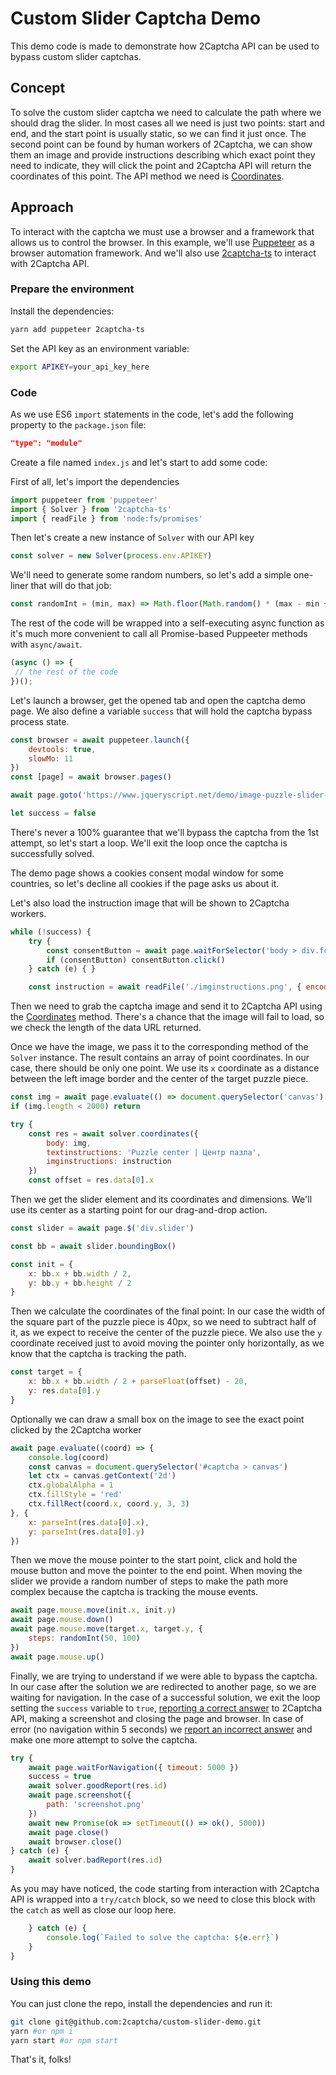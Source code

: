 # Custom Slider Captcha Demo

This demo code is made to demonstrate how 2Captcha API can be used to bypass custom slider captchas.


## Concept
To solve the custom slider captcha we need to calculate the path where we should drag the slider. In most cases all we need is just two points: start and end, and the start point is usually static, so we can find it just once. The second point can be found by human workers of 2Captcha, we can show them an image and provide instructions describing which exact point they need to indicate, they will click the point and 2Captcha API will return the coordinates of this point. The API method we need is [Coordinates](https://2captcha.com/api-docs/coordinates).

## Approach

To interact with the captcha we must use a browser and a framework that allows us to control the browser. In this example, we'll use [Puppeteer](https://pptr.dev/) as a browser automation framework. And we'll also use [2captcha-ts](https://www.npmjs.com/package/2captcha-ts) to interact with 2Captcha API.

### Prepare the environment

Install the dependencies:

```sh
yarn add puppeteer 2captcha-ts
```

Set the API key as an environment variable:

```sh
export APIKEY=your_api_key_here
```

### Code

As we use ES6 `import` statements in the code, let's add the following property to the `package.json` file:

```json
"type": "module"
```

Create a file named `index.js` and let's start to add some code:

First of all, let's import the dependencies

```js
import puppeteer from 'puppeteer'
import { Solver } from '2captcha-ts'
import { readFile } from 'node:fs/promises'
```

Then let's create a new instance of `Solver` with our API key

```js
const solver = new Solver(process.env.APIKEY)
```

We'll need to generate some random numbers, so let's add a simple one-liner that will do that job:

```js
const randomInt = (min, max) => Math.floor(Math.random() * (max - min + 1)) + min;
```

The rest of the code will be wrapped into a self-executing async function as it's much more convenient to call all Promise-based Puppeeter methods with `async/await`.

```js
(async () => {
 // the rest of the code
})();
```

Let's launch a browser, get the opened tab and open the captcha demo page. We also define a variable `success` that will hold the captcha bypass process state.

```js
const browser = await puppeteer.launch({
    devtools: true,
    slowMo: 11
})
const [page] = await browser.pages()

await page.goto('https://www.jqueryscript.net/demo/image-puzzle-slider-captcha/')

let success = false
```

There's never a 100% guarantee that we'll bypass the captcha from the 1st attempt, so let's start a loop. We'll exit the loop once the captcha is successfully solved.

The demo page shows a cookies consent modal window for some countries, so let's decline all cookies if the page asks us about it.

Let's also load the instruction image that will be shown to 2Captcha workers.

```js
while (!success) {
    try {
        const consentButton = await page.waitForSelector('body > div.fc-consent-root > div.fc-dialog-container > div.fc-dialog.fc-choice-dialog > div.fc-footer-buttons-container > div.fc-footer-buttons > button.fc-button.fc-cta-do-not-consent.fc-secondary-button', { timeout: 3000 })
        if (consentButton) consentButton.click()
    } catch (e) { }

    const instruction = await readFile('./imginstructions.png', { encoding: 'base64' })
```

Then we need to grab the captcha image and send it to 2Captcha API using the [Coordinates](https://2captcha.com/api-docs/coordinates) method. There's a chance that the image will fail to load, so we check the length of the data URL returned.

Once we have the image, we pass it to the corresponding method of the `Solver` instance.
The result contains an array of point coordinates. In our case, there should be only one point. We use its `x` coordinate as a distance between the left image border and the center of the target puzzle piece.

```js
const img = await page.evaluate(() => document.querySelector('canvas').toDataURL())
if (img.length < 2000) return

try {
    const res = await solver.coordinates({
        body: img,
        textinstructions: 'Puzzle center | Центр пазла',
        imginstructions: instruction
    })
    const offset = res.data[0].x       
```


Then we get the slider element and its coordinates and dimensions. We'll use its center as a starting point for our drag-and-drop action.

```js
const slider = await page.$('div.slider')

const bb = await slider.boundingBox()

const init = {
    x: bb.x + bb.width / 2,
    y: bb.y + bb.height / 2
}
```

Then we calculate the coordinates of the final point:
In our case the width of the square part of the puzzle piece is 40px, so we need to subtract half of it, as we expect to receive the center of the puzzle piece. We also use the `y` coordinate received just to avoid moving the pointer only horizontally, as we know that the captcha is tracking the path.

```js
const target = {
    x: bb.x + bb.width / 2 + parseFloat(offset) - 20,
    y: res.data[0].y
}
```

Optionally we can draw a small box on the image to see the exact point clicked by the 2Captcha worker

```js
await page.evaluate((coord) => {
    console.log(coord)
    const canvas = document.querySelector('#captcha > canvas')
    let ctx = canvas.getContext('2d')
    ctx.globalAlpha = 1
    ctx.fillStyle = 'red'
    ctx.fillRect(coord.x, coord.y, 3, 3)
}, {
    x: parseInt(res.data[0].x),
    y: parseInt(res.data[0].y)
})
```

Then we move the mouse pointer to the start point, click and hold the mouse button and move the pointer to the end point. When moving the slider we provide a random number of steps to make the path more complex because the captcha is tracking the mouse events.

```js
await page.mouse.move(init.x, init.y)
await page.mouse.down()
await page.mouse.move(target.x, target.y, {
    steps: randomInt(50, 100)
})
await page.mouse.up()
```

Finally, we are trying to understand if we were able to bypass the captcha. In our case after the solution we are redirected to another page, so we are waiting for navigation. In the case of a successful solution, we exit the loop setting the `success` variable to `true`, [reporting a correct answer](https://2captcha.com/api-docs/report-correct) to 2Captcha API, making a screenshot and closing the page and browser. In case of error (no navigation within 5 seconds) we [report an incorrect answer](https://2captcha.com/api-docs/report-incorrect) and make one more attempt to solve the captcha.

```js
try {
    await page.waitForNavigation({ timeout: 5000 })
    success = true
    await solver.goodReport(res.id)
    await page.screenshot({
        path: 'screenshot.png'
    })
    await new Promise(ok => setTimeout(() => ok(), 5000))
    await page.close()
    await browser.close()
} catch (e) {
    await solver.badReport(res.id)
}
```

As you may have noticed, the code starting from interaction with 2Captcha API is wrapped into a `try/catch` block, so we need to close this block with the `catch` as well as close our loop here.

```js
    } catch (e) {
        console.log(`Failed to solve the captcha: ${e.err}`)
    }
}
```

### Using this demo

You can just clone the repo, install  the dependencies and run it:

```sh
git clone git@github.com:2captcha/custom-slider-demo.git
yarn #or npm i
yarn start #or npm start
```

That's it, folks!